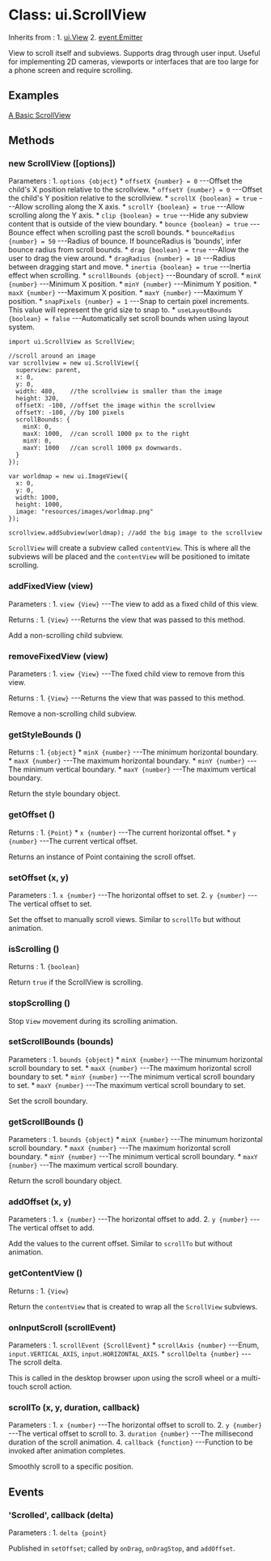 # Class: ui.ScrollView

Inherits from
:    1. [ui.View](./ui-view.html)
     2. [event.Emitter](./event.html#class-event.emitter)

View to scroll itself and subviews. Supports
drag through user input. Useful for implementing
2D cameras, viewports or interfaces that are too
large for a phone screen and require scrolling.

## Examples

[A Basic ScrollView](../example/ui-scrollview-basic/)

## Methods

### new ScrollView ([options])

Parameters
:    1. `options {object}`
	     * `offsetX {number} = 0` ---Offset the child's X position relative to the scrollview.
		 * `offsetY {number} = 0` ---Offset the child's Y position relative to the scrollview.
		 * `scrollX {boolean} = true` ---Allow scrolling along the X axis.
		 * `scrollY {boolean} = true` ---Allow scrolling along the Y axis.
		 * `clip {boolean} = true` ---Hide any subview content that is outside of the view boundary.
		 * `bounce {boolean} = true` ---Bounce effect when scrolling past the scroll bounds.
		 * `bounceRadius {number} = 50` ---Radius of bounce. If bounceRadius is 'bounds', infer bounce radius from scroll bounds.
		 * `drag {boolean} = true` ---Allow the user to drag the view around.
		 * `dragRadius {number} = 10` ---Radius between dragging start and move.
		 * `inertia {boolean} = true` ---Inertia effect when scrolling.
		 * `scrollBounds {object}` ---Boundary of scroll.
		     * `minX {number}` ---Minimum X position.
			 * `minY {number}` ---Minimum Y position.
			 * `maxX {number}` ---Maximum X position.
			 * `maxY {number}` ---Maximum Y position.
		 * `snapPixels {number} = 1` ---Snap to certain pixel increments. This value will represent the grid size to snap to.
		 * `useLayoutBounds {boolean} = false` ---Automatically set scroll bounds when using layout system.

~~~
import ui.ScrollView as ScrollView;

//scroll around an image
var scrollview = new ui.ScrollView({
  superview: parent,
  x: 0,
  y: 0,
  width: 480,    //the scrollview is smaller than the image
  height: 320,
  offsetX: -100, //offset the image within the scrollview
  offsetY: -100, //by 100 pixels
  scrollBounds: {
    minX: 0,
    maxX: 1000,  //can scroll 1000 px to the right
    minY: 0,
    maxY: 1000   //can scroll 1000 px downwards.
  }
});

var worldmap = new ui.ImageView({
  x: 0,
  y: 0,
  width: 1000,
  height: 1000,
  image: "resources/images/worldmap.png"
});

scrollview.addSubview(worldmap); //add the big image to the scrollview
~~~

`ScrollView` will create a subview called `contentView`. This is where all
the subviews will be placed and the `contentView` will be positioned
to imitate scrolling.

### addFixedView (view)

Parameters
:    1. `view {View}` ---The view to add as a fixed child of this view.

Returns
:    1. `{View}` ---Returns the view that was passed to this method.

Add a non-scrolling child subview.

### removeFixedView (view)

Parameters
:    1. `view {View}` ---The fixed child view to remove from this view.

Returns
:    1. `{View}` ---Returns the view that was passed to this method.

Remove a non-scrolling child subview.

### getStyleBounds ()

Returns
:    1. `{object}`
	     * `minX {number}` ---The minimum horizontal boundary.
		 * `maxX {number}` ---The maximum horizontal boundary.
		 * `minY {number}` ---The minimum vertical boundary.
		 * `maxY {number}` ---The maximum vertical boundary.

Return the style boundary object.

### getOffset ()

Returns
:    1. `{Point}`
	     * `x {number}` ---The current horizontal offset.
		 * `y {number}` ---The current vertical offset.

Returns an instance of Point containing the scroll offset.

### setOffset (x, y)

Parameters
:    1. `x {number}` ---The horizontal offset to set.
     2. `y {number}` ---The vertical offset to set.

Set the offset to manually scroll views. Similar to `scrollTo` but
without animation.

### isScrolling ()

Returns
:    1. `{boolean}`

Return `true` if the ScrollView is scrolling.

### stopScrolling ()

Stop `View` movement during its scrolling animation.

### setScrollBounds (bounds)

Parameters
:    1. `bounds {object}`
	     * `minX {number}` ---The minumum horizontal scroll boundary to set.
		 * `maxX {number}` ---The maximum horizontal scroll boundary to set.
		 * `minY {number}` ---The minimum vertical scroll boundary to set.
		 * `maxY {number}` ---The maximum vertical scroll boundary to set.

Set the scroll boundary.

### getScrollBounds ()

Parameters
:    1. `bounds {object}`
	     * `minX {number}` ---The minumum horizontal scroll boundary.
		 * `maxX {number}` ---The maximum horizontal scroll boundary.
		 * `minY {number}` ---The minimum vertical scroll boundary.
		 * `maxY {number}` ---The maximum vertical scroll boundary.

Return the scroll boundary object.

### addOffset (x, y)

Parameters
:    1. `x {number}` ---The horizontal offset to add.
	 2. `y {number}` ---The vertical offset to add.

Add the values to the current offset. Similar to `scrollTo`
but without animation.

### getContentView ()

Returns
:    1. `{View}`

Return the `contentView` that is created to wrap all the `ScrollView` subviews.

### onInputScroll (scrollEvent)

Parameters
:    1. `scrollEvent {ScrollEvent}`
	     * `scrollAxis {number}` ---Enum, `input.VERTICAL_AXIS`, `input.HORIZONTAL_AXIS`.
		 * `scrollDelta {number}` ---The scroll delta.

This is called in the desktop browser upon using the scroll wheel or a multi-touch scroll action.

### scrollTo (x, y, duration, callback)

Parameters
:    1. `x {number}` ---The horizontal offset to scroll to.
	 2. `y {number}` ---The vertical offset to scroll to.
	 3. `duration {number}` ---The millisecond duration of the scroll animation.
	 4. `callback {function}` ---Function to be invoked after animation completes.

Smoothly scroll to a specific position.

## Events

### \'Scrolled\', callback (delta)

Parameters
:    1. `delta {point}`

Published in `setOffset`; called by `onDrag`, `onDragStop`, and `addOffset`.
